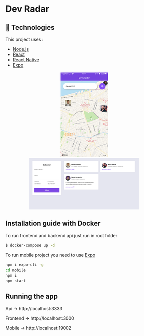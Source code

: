 # Dev Radar
## :rocket: Technologies

This project uses :

- [Node.js](https://nodejs.org/en/)
- [React](https://reactjs.org)
- [React Native](https://facebook.github.io/react-native/)
- [Expo](https://expo.io/)

<p align="center">
  <img alt="Mobile" src=".github/mobile.png" width="30%">
  <img alt="Frontend" src=".github/frontEnd.png" width="70%">
</p>


## Installation guide with Docker
To run frontend and backend api just run in root folder
```bash
$ docker-compose up -d
```

To run mobile project you need to use [Expo](https://expo.io/)

```bash
npm i expo-cli -g 
cd mobile
npm i
npm start
``` 
## Running the app

Api -> http://localhost:3333

Frontend -> http://localhost:3000

Mobile -> http://localhost:19002
